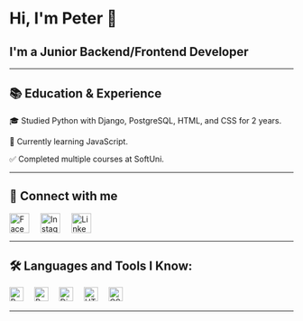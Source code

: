 <body>

<h1>Hi, I'm Peter 👋</h1>
<div class="heading">
    <h2>I'm a Junior Backend/Frontend Developer</h2>
</div>
<hr>
<h2>📚 Education & Experience</h2>
<p>🎓 Studied Python with Django, PostgreSQL, HTML, and CSS for 2 years.</p>
<p>🚀 Currently learning JavaScript.</p>
<p>✅ Completed multiple courses at SoftUni.</p>
<hr>

<h2>📢 Connect with me</h2>
<div class="icons" style="display: flex; gap: 20px;">
    <a href="https://facebook.com/petar.petrov.7569/" target="_blank">
        <img src="https://cdn-icons-png.flaticon.com/512/733/733558.png" alt="Facebook" style="width: 35px; height: 35px;">
    </a>
    <a href="https://instagram.com/_petar_petrov/" target="_blank">
        <img src="https://cdn-icons-png.flaticon.com/512/733/733547.png" alt="Instagram" style="width: 35px; height: 35px;">
    </a>
    <a href="https://www.linkedin.com/in/ppp1808/" target="_blank">
        <img src="https://cdn-icons-png.flaticon.com/512/733/733561.png" alt="LinkedIn" style="width: 35px; height: 35px;">
    </a>
</div>

<hr>

<h2>🛠️ Languages and Tools I Know:</h2>
<div class="icons">
    <img src="https://cdn.jsdelivr.net/gh/devicons/devicon/icons/python/python-original.svg" alt="Python" style="width: 25px; height: 25px; margin-right: 15px;">
    <img src="https://cdn.jsdelivr.net/gh/devicons/devicon/icons/postgresql/postgresql-original.svg" alt="PostgreSQL" style="width: 25px; height: 25px; margin-right: 15px;">
    <img src="https://cdn.jsdelivr.net/gh/devicons/devicon/icons/django/django-plain.svg" alt="Django" style="width: 25px; height: 25px; margin-right: 15px;">
    <img src="https://cdn.jsdelivr.net/gh/devicons/devicon/icons/html5/html5-original.svg" alt="HTML5" style="width: 25px; height: 25px; margin-right: 15px;">
    <img src="https://cdn.jsdelivr.net/gh/devicons/devicon/icons/css3/css3-original.svg" alt="CSS3" style="width: 25px; height: 25px; margin-right: 15px;">
  </div>

<hr>

</body>
</html>
